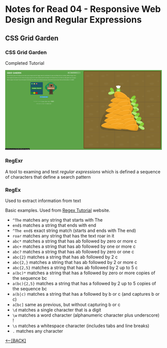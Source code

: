 # Notes for Read 04 -  Responsive Web Design and Regular Expressions

## CSS Grid Garden

### CSS Grid Garden

Completed Tutorial

![Completed Grid Garden](../img/grid-garden.png)

### RegExr

A tool to examing and test *regular expressions* which is defined a sequence of characters that define a search pattern

###  RegEx

Used to extract information from text

Basic examples.  Used from [Regex Tutorial](https://medium.com/factory-mind/regex-tutorial-a-simple-cheatsheet-by-examples-649dc1c3f285) website.

+ `^The`        matches any string that starts with The
+ `end$`        matches a string that ends with end
+ `^The end$`   exact string match (starts and ends with The end)
+ `roar`        matches any string that has the text roar in it
+ `abc*`        matches a string that has ab followed by zero or more c
+ `abc+`       matches a string that has ab followed by one or more c
+ `abc?`        matches a string that has ab followed by zero or one c
+ `abc{2}`      matches a string that has ab followed by 2 c
+ `abc{2,}`     matches a string that has ab followed by 2 or more c
+ `abc{2,5}`    matches a string that has ab followed by 2 up to 5 c
+ `a(bc)*`      matches a string that has a followed by zero or more copies of the sequence bc
+ `a(bc){2,5}`  matches a string that has a followed by 2 up to 5 copies of the sequence bc
+ `a(b|c)`     matches a string that has a followed by b or c (and captures b or c)
+ `a[bc]`      same as previous, but without capturing b or c
+ `\d`         matches a single character that is a digit
+ `\w`         matches a word character (alphanumeric character plus underscore) !
+ `\s`         matches a whitespace character (includes tabs and line breaks)
+ `.`          matches any character

[&lt;--&#91;BACK&#93;](/README.md)
